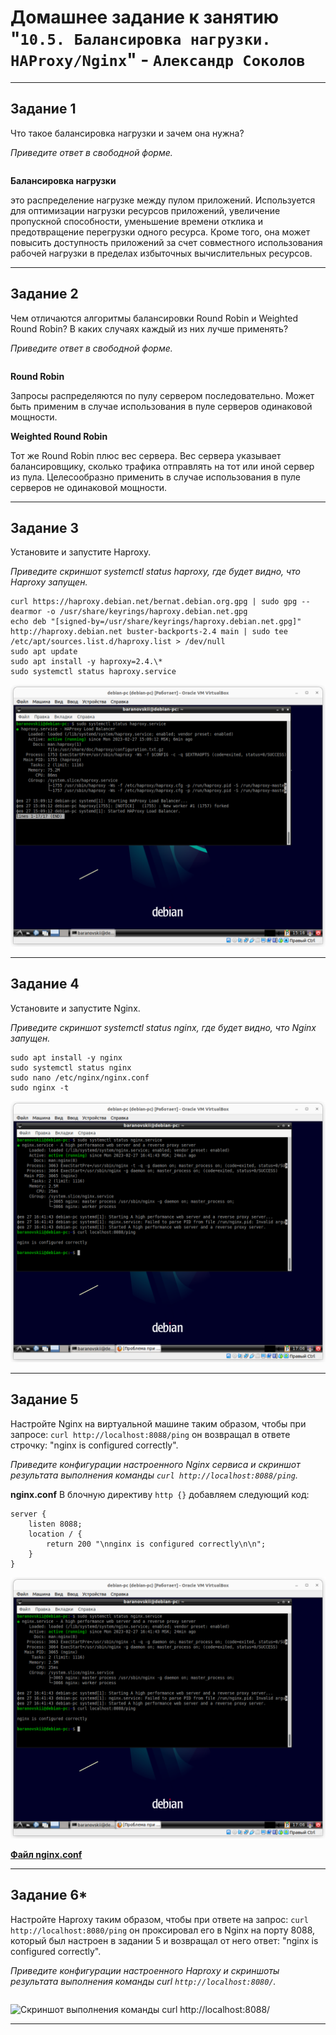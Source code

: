 # Домашнее задание к занятию "`10.5. Балансировка нагрузки. HAProxy/Nginx`" - `Александр Соколов`


---

## Задание 1

Что такое балансировка нагрузки и зачем она нужна?

*Приведите ответ в свободной форме.*
```
```
**Балансировка нагрузки**

это распределение нагрузке между пулом приложений.
Используется для оптимизации нагрузки ресурсов приложений, увеличение пропускной способности, уменьшение времени отклика и предотвращение перегрузки одного ресурса. Кроме того, она может повысить доступность приложений за счет совместного использования рабочей нагрузки в пределах избыточных вычислительных ресурсов.

---

## Задание 2

Чем отличаются алгоритмы балансировки Round Robin и Weighted Round Robin? В каких случаях каждый из них лучше применять?

*Приведите ответ в свободной форме.*
```
```
**Round Robin**

Запросы распределяются по пулу сервером последовательно.
Может быть применим в случае использования в пуле серверов одинаковой мощности.

**Weighted Round Robin**

Тот же Round Robin плюс вес сервера.
Вес сервера указывает балансировщику, сколько трафика отправлять на тот или иной сервер из пула.
Целесообразно применить в случае использования в пуле серверов не одинаковой мощности.

---

## Задание 3

Установите и запустите Haproxy.

*Приведите скриншот systemctl status haproxy, где будет видно, что Haproxy запущен.*

```
curl https://haproxy.debian.net/bernat.debian.org.gpg | sudo gpg --dearmor -o /usr/share/keyrings/haproxy.debian.net.gpg
echo deb "[signed-by=/usr/share/keyrings/haproxy.debian.net.gpg]" http://haproxy.debian.net buster-backports-2.4 main | sudo tee /etc/apt/sources.list.d/haproxy.list > /dev/null
sudo apt update
sudo apt install -y haproxy=2.4.\*
sudo systemctl status haproxy.service
```

![Скриншот systemctl status haproxy](https://github.com/StanislavBaranovskii/10-5-hw/blob/main/img/10-5-3.png "Скриншот systemctl status haproxy")

---

## Задание 4

Установите и запустите Nginx.

*Приведите скриншот systemctl status nginx, где будет видно, что Nginx запущен.*

```
sudo apt install -y nginx
sudo systemctl status nginx
sudo nano /etc/nginx/nginx.conf
sudo nginx -t
```

![Скриншот systemctl status nginx](https://github.com/StanislavBaranovskii/10-5-hw/blob/main/img/10-5-4.png "Скриншот systemctl status nginx")

---

## Задание 5

Настройте Nginx на виртуальной машине таким образом, чтобы при запросе:
`curl http://localhost:8088/ping`
он возвращал в ответе строчку:
"nginx is configured correctly".

*Приведите конфигурации настроенного Nginx сервиса и скриншот результата выполнения команды `curl http://localhost:8088/ping`.*

**nginx.conf**
В блочную директиву `http {}` добавляем следующий код:
```
server {
	listen 8088;
	location / {
		return 200 "\nnginx is configured correctly\n\n";
	}
}
```

![Скриншот выполнения команды curl http://localhost:8088/ping](https://github.com/StanislavBaranovskii/10-5-hw/blob/main/img/10.5.5.png "Скриншот выполнения команды curl http://localhost:8088/ping")

[**Файл nginx.conf**](https://github.com/StanislavBaranovskii/10-5-hw/blob/main/data/nginx.conf)

---

## Задание 6*

Настройте Haproxy таким образом, чтобы при ответе на запрос:
`curl http://localhost:8080/ping`
он проксировал его в Nginx на порту 8088, который был настроен в задании 5 и возвращал от него ответ:
"nginx is configured correctly".

*Приведите конфигурации настроенного Haproxy и скриншоты результата выполнения команды curl `http://localhost:8080/`.*
```

```
![Скриншот выполнения команды curl http://localhost:8088/](https://github.com/StanislavBaranovskii/10-5-hw/blob/main/img/10-5-6.png "Скриншот выполнения команды curl http://localhost:8080/")

---

